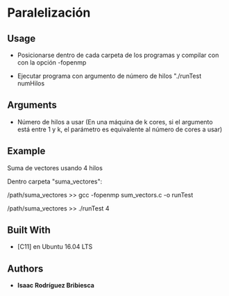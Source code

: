 # Paralelización

## Usage

- Posicionarse dentro de cada carpeta de los programas y compilar con con la opción -fopenmp

- Ejecutar programa con argumento de número de hilos "./runTest numHilos

## Arguments

* Número de hilos a usar (En una máquina de k cores, si el argumento está entre 1 y k, el parámetro es equivalente al número de cores a usar)

## Example

Suma de vectores usando 4 hilos

Dentro carpeta "suma_vectores":

/path/suma_vectores >> gcc -fopenmp sum_vectors.c -o runTest

/path/suma_vectores >> ./runTest 4

## Built With

* [C11] en Ubuntu 16.04 LTS

## Authors

* **Isaac Rodríguez Bribiesca**

